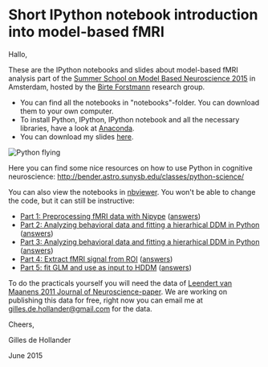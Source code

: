 # Short IPython notebook introduction into model-based fMRI

Hallo, 

These are the IPython notebooks and slides about model-based fMRI analysis part
of the [Summer School on Model Based Neuroscience
2015](http://modelbasedneuroscience.com/index.html) in Amsterdam, hosted by the
[Birte Forstmann](http://www.birteforstmann.com/) research group.

 * You can find all the notebooks in "notebooks"-folder. You can download them to
your own computer. 
 * To install Python, IPython, IPython notebook and all the
necessary libraries, have a look at [Anaconda](http://continuum.io/downloads).
 * You can download my slides [here](https://raw.githubusercontent.com/Gilles86/summerschool_fmri2015/master/slides.pdf).

![Python flying](http://bender.astro.sunysb.edu/classes/python-science/python.png)

Here you can find some nice resources on how to use Python in cognitive neuroscience:
http://bender.astro.sunysb.edu/classes/python-science/


You can also view the notebooks in [nbviewer](http://nbviewer.ipython.org/).
You won't be able to change the code, but it can still be instructive:

* [Part 1: Preprocessing fMRI data with Nipype](http://nbviewer.ipython.org/github/Gilles86/summerschool_modelbased_fmri/blob/master/notebooks/model_based_neuroscience/part1_preprocessing_pipeline.ipynb) ([answers](http://nbviewer.ipython.org/github/Gilles86/summerschool_modelbased_fmri/blob/master/notebooks/model_based_neuroscience/part1_preprocessing_pipeline_answer.ipynb))
* [Part 2: Analyzing behavioral data and fitting a hierarhical DDM in Python](http://nbviewer.ipython.org/github/Gilles86/summerschool_modelbased_fmri/blob/master/notebooks/model_based_neuroscience/part2_hddm.ipynb) ([answers](http://nbviewer.ipython.org/github/Gilles86/summerschool_modelbased_fmri/blob/master/notebooks/model_based_neuroscience/part2_hddm_answers.ipynb))
* [Part 3: Analyzing behavioral data and fitting a hierarhical DDM in Python](http://nbviewer.ipython.org/github/Gilles86/summerschool_modelbased_fmri/blob/master/notebooks/model_based_neuroscience/part3_registration.ipynb) ([answers](http://nbviewer.ipython.org/github/Gilles86/summerschool_modelbased_fmri/blob/master/notebooks/model_based_neuroscience/part3_registration_answers.ipynb))
* [Part 4: Extract fMRI signal from ROI](http://nbviewer.ipython.org/github/Gilles86/summerschool_modelbased_fmri/blob/master/notebooks/model_based_neuroscience/part4_extract_signal.ipynb) ([answers](http://nbviewer.ipython.org/github/Gilles86/summerschool_modelbased_fmri/blob/master/notebooks/model_based_neuroscience/part4_extract_signal_answers.ipynb))
* [ Part 5: fit GLM and use as input to HDDM](http://nbviewer.ipython.org/github/Gilles86/summerschool_modelbased_fmri/blob/master/notebooks/model_based_neuroscience/part5_joint_modelling.ipynb) ([answers](http://nbviewer.ipython.org/github/Gilles86/summerschool_modelbased_fmri/blob/master/notebooks/model_based_neuroscience/part5_joint_modelling_answers.ipynb))

To do the practicals yourself you will need the data of [Leendert van Maanens 2011 Journal of Neuroscience-paper](http://www.jneurosci.org/cgi/pmidlookup?view=long&pmid=22131410). We are working on publishing this data for free, right now you can email me at [gilles.de.hollander@gmail.com](mailto:gilles.de.hollander@gmail.com) for the data.

Cheers,

Gilles de Hollander

June 2015
